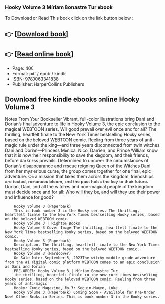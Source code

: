 ### Hooky Volume 3 Míriam Bonastre Tur ebook

To Download or Read This book click on the link button below :

## 👉  [**[Download book](http://ebooksharez.info/download.php?group=book&from=github.com&id=680758&lnk=1081 "Download book")**]

## 👉  [**[Read online book](http://ebooksharez.info/download.php?group=book&from=github.com&id=680758&lnk=1081 "Read online book")**]


* Page: 400
* Format: pdf / epub / kindle
* ISBN: 9780063341838
* Publisher: HarperCollins Publishers



## Download free kindle ebooks online Hooky Volume 3



Notes From Your Bookseller Vibrant, full-color illustrations bring Dani and Dorian’s final adventure to life in Hooky Volume 3, the epic conclusion to the magical WEBTOON series. Will good prevail over evil once and for all? The thrilling, heartfelt finale to the New York Times bestselling Hooky series, based on the beloved WEBTOON comic. Reeling from three years of anti-magic rule under the king—and three years disconnected from twin witches Dani and Dorian—Princess Monica, Nico, Damien, and Prince William know that it is now their responsibility to save the kingdom, and their friends, before darkness prevails. Determined to uncover the circumstances of Dorian’s disappearance and rescue reigning Queen of the Witches Dani from her mysterious curse, the group comes together for one final, epic adventure. On a mission that takes them across the kingdom, friendships are tested, romances bloom, and the past holds the key to their future. Dorian, Dani, and all the witches and non-magical people of the kingdom must decide once and for all: Who will they be, and will they use their power and influence for good?


        Hooky Volume 3 (Paperback)
        This is book number 3 in the Hooky series. The thrilling, heartfelt finale to the New York Times bestselling Hooky series, based on the beloved WEBTOON comic.
        Hooky Volume 3 | Righton Books
        Hooky Volume 3 Cover Image The thrilling, heartfelt finale to the New York Times bestselling Hooky series, based on the beloved WEBTOON comic.
        Hooky Volume 3 (Paperback)
        Description. The thrilling, heartfelt finale to the New York Times bestselling Hooky series, based on the beloved WEBTOON comic.
        Hooky Volume 3 (Hardcover)
        On Sale Date: September 5, 2023The witchy middle grade adventure from the #1 digital comic platform WEBTOON comes to an epic conclusion as Dani and Dorian 
        PRE-ORDER: Hooky Volume 3 | Míriam Bonastre Tur
        The thrilling, heartfelt finale to the New York Times bestselling Hooky series, based on the beloved WEBTOON comic. Reeling from three years of anti-magic 
        Hooky: Comic Magazine, No.3: Seguin-Magee, Luke
        Hooky Volume 3 (Paperback) Coming Soon - Available for Pre-Order Now! Other Books in Series. This is book number 3 in the Hooky series.
    





